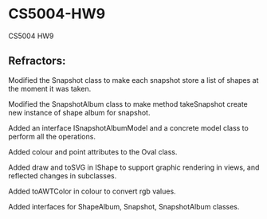 # CS5004-HW9
CS5004 HW9

## Refractors:

Modified the Snapshot class to make each snapshot store a list of shapes at the moment it was taken.

Modified the SnapshotAlbum class to make method takeSnapshot create new instance of shape album for snapshot.

Added an interface ISnapshotAlbumModel and a concrete model class to perform all the operations.

Added colour and point attributes to the Oval class.

Added draw and toSVG in IShape to support graphic rendering in views, and reflected changes in subclasses.

Added toAWTColor in colour to convert rgb values.

Added interfaces for ShapeAlbum, Snapshot, SnapshotAlbum classes.